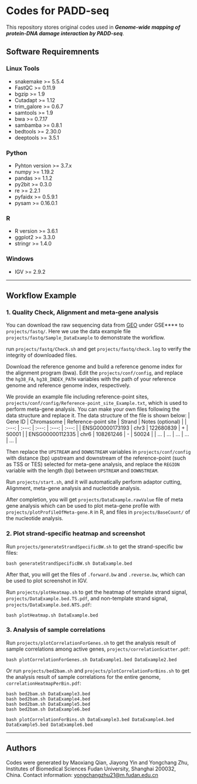 # Codes for PADD-seq
This repository stores original codes used in ***Genome-wide mapping of protein-DNA damage interaction by PADD-seq***.

## Software Requiremnents

### Linux Tools
+ snakemake >= 5.5.4
+ FastQC >= 0.11.9
+ bgzip >= 1.9
+ Cutadapt >= 1.12
+ trim_galore >= 0.6.7
+ samtools >= 1.9
+ bwa >= 0.7.17
+ sambamba >= 0.8.1
+ bedtools >= 2.30.0
+ deeptools >= 3.5.1

### Python
+ Pyhton version >= 3.7.x
+ numpy >= 1.19.2
+ pandas >= 1.1.2
+ py2bit >= 0.3.0
+ re >= 2.2.1
+ pyfaidx >= 0.5.9.1
+ pysam >= 0.16.0.1

### R
+ R version >= 3.6.1
+ ggplot2 >= 3.3.0
+ stringr >= 1.4.0

### Windows
+ IGV >=  2.9.2


---

## Workflow Example

### 1. Quality Check, Alignment and meta-gene analysis
You can download the raw sequencing data from [GEO](https://www.ncbi.nlm.nih.gov/geo/) under GSE**** to `projects/fastq/`.
Here we use the data example file `projects/fastq/Sample_DataExample` to demonstrate the workflow.

run `projects/fastq/Check.sh` and get `projects/fastq/check.log` to verify the integrity of downloaded files.

Download the reference genome and build a reference genome index for the alignment program (bwa). Edit the `projects/conf/config`, and replace the `hg38_FA`, `hg38_INDEX_PATH` variables with the path of your reference genome and reference genome index, respectively. 

We provide an example file including reference-point sites, `projects/conf/config/Reference-point_site_Example.txt`, which is used to perform meta-gene analysis. You can make your own files following the data structure and replace it. The data structure of the file is shown below:
| Gene ID | Chromasome | Reference-point site | Strand | Notes (optional) |
| :---: | :---: | :---: | :---: | :---: |
| ENSG00000173193 | chr3 | 122680839 | + | 50001 |
| ENSG00000112335 | chr6 | 108261246 | - | 50024 |
| ... | ... | ... | ... | ... |

Then replace the `UPSTREAM` and `DOWNSTREAM` variables in `projects/conf/config` with distance (bp) upstream and downstream of the reference-point (such as TSS or TES) selected for meta-gene analysis, and replace the `REGION` variable with the length (bp) between `UPSTREAM` and `DOWNSTREAM`.

Run `projects/start.sh`, and it will automatically perform adaptor cutting, Alignment, meta-gene analysis and nucleotide analysis. 

After completion, you will get `projects/DataExample.rawValue` file of meta gene analysis which can be used to plot meta-gene profile with `projects/plotProfileOfMeta-gene.R` in R, and files in `projects/BaseCount/` of the nucleotide analysis.

### 2. Plot strand-specific heatmap and screenshot
Run `projects/generateStrandSpecificBW.sh` to get the strand-specific bw files:
```
bash generateStrandSpecificBW.sh DataExample.bed
```
After that, you will get the files of `.forward.bw` and `.reverse.bw`, which can be used to plot screenshot in IGV.

Run `projects/plotHeatmap.sh` to get the heatmap of template strand signal, `projects/DataExample.bed.TS.pdf`, and non-template strand signal, `projects/DataExample.bed.NTS.pdf`:
```
bash plotHeatmap.sh DataExample.bed
```

### 3. Analysis of sample correlations
Run `projects/plotCorrelationForGenes.sh` to get the analysis result of sample correlations among active genes, `projects/correlationScatter.pdf`:
```
bash plotCorrelationForGenes.sh DataExample1.bed DataExample2.bed
```

Or run `projects/bed2bam.sh` and `projects/plotCorrelationForBins.sh` to get the analysis result of sample correlations for the entire genome, `correlationHeatmapPerBin.pdf`:
```
bash bed2bam.sh DataExample3.bed
bash bed2bam.sh DataExample4.bed
bash bed2bam.sh DataExample5.bed
bash bed2bam.sh DataExample6.bed

bash plotCorrelationForBins.sh DataExample3.bed DataExample4.bed DataExample5.bed DataExample6.bed
```


---


## Authors
Codes were generated by Maoxiang Qian, Jiayong Yin and Yongchang Zhu, Institutes of Biomedical Sciences Fudan University, Shanghai 200032, China. Contact information: yongchangzhu21@m.fudan.edu.cn
